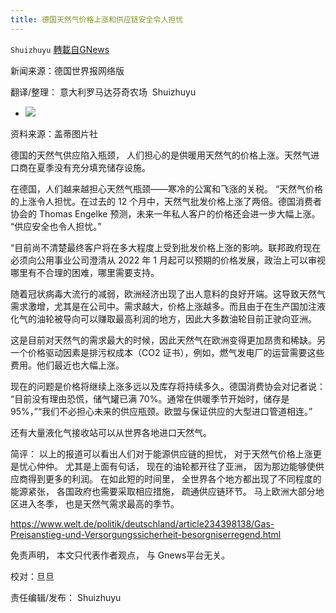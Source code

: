 ```yaml
---
title: 德国天然气价格上涨和供应链安全令人担忧
---
```

`Shuizhuyu` [轉載自GNews](https://gnews.org/zh-hans/1592102/)

新闻来源：德国世界报网络版

翻译/整理： 意大利罗马达芬奇农场  Shuizhuyu

- ![](https://assets.gnews.org/wp-content/uploads/2021/10/GettyImages-684178118.jpg)


资料来源：盖蒂图片社

德国的天然气供应陷入瓶颈， 人们担心的是供暖用天然气的价格上涨。天然气进口商在夏季没有充分填充储存设施。

在德国，人们越来越担心天然气瓶颈——寒冷的公寓和飞涨的关税。 “天然气价格的上涨令人担忧。在过去的 12 个月中，天然气批发价格上涨了两倍。德国消费者协会的 Thomas Engelke 预测，未来一年私人客户的价格还会进一步大幅上涨。 “供应安全也令人担忧。”

“目前尚不清楚最终客户将在多大程度上受到批发价格上涨的影响。联邦政府现在必须向公用事业公司澄清从 2022 年 1 月起可以预期的价格发展，政治上可以审视哪里有不合理的困难，哪里需要支持。

随着冠状病毒大流行的减弱，欧洲经济出现了出人意料的良好开端。这导致天然气需求激增，尤其是在公司中。需求越大，价格上涨越多。而且由于在生产国加注液化气的油轮被导向可以赚取最高利润的地方，因此大多数油轮目前正驶向亚洲。

这是目前对天然气的需求最大的时候，因此天然气在欧洲变得更加昂贵和稀缺。另一个价格驱动因素是排污权成本（CO2 证书），例如，燃气发电厂的运营需要这些费用。他们最近也大幅上涨。

现在的问题是价格将继续上涨多远以及库存将持续多久。德国消费协会对记者说： “目前没有理由恐慌，储气罐已满 70%。通常在供暖季节开始时，储存是 95%，”“我们不必担心未来的供应瓶颈。欧盟与保证供应的大型进口管道相连。”

还有大量液化气接收站可以从世界各地进口天然气。

简评： 以上的报道可以看出人们对于能源供应链的担忧， 对于天然气价格上涨更是忧心仲仲。 尤其是上面有句话， 现在的油轮都开往了亚洲， 因为那边能够使供应商得到更多的利润。 在如此短的时间里， 全世界各个地方都出现了不同程度的能源紧张， 各国政府也需要采取相应措施， 疏通供应链环节。 马上欧洲大部分地区进入冬季， 也是天然气需求最高的季节。

https://www.welt.de/politik/deutschland/article234398138/Gas-Preisanstieg-und-Versorgungssicherheit-besorgniserregend.html

免责声明， 本文只代表作者观点， 与 Gnews平台无关。

校对：旦旦

责任编辑/发布： Shuizhuyu
